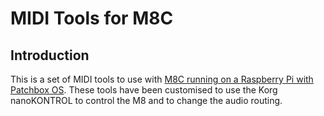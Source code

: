 # MIDI Tools for M8C

## Introduction
This is a set of MIDI tools to use with [M8C running on a Raspberry Pi with Patchbox OS](https://github.com/RowdyVoyeur/m8c-rpi4). These tools have been customised to use the Korg nanoKONTROL to control the M8 and to change the audio routing.
